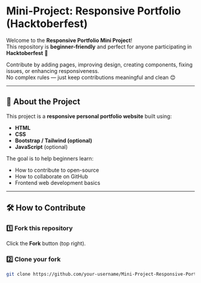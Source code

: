 # Mini-Project: Responsive Portfolio (Hacktoberfest)

Welcome to the **Responsive Portfolio Mini Project**!  
This repository is **beginner-friendly** and perfect for anyone participating in **Hacktoberfest** 🎉

Contribute by adding pages, improving design, creating components, fixing issues, or enhancing responsiveness.  
No complex rules — just keep contributions meaningful and clean 😊

---

## 🚀 About the Project
This project is a **responsive personal portfolio website** built using:

- **HTML**
- **CSS**
- **Bootstrap / Tailwind (optional)**
- **JavaScript** (optional)

The goal is to help beginners learn:
- How to contribute to open-source
- How to collaborate on GitHub
- Frontend web development basics

---

## 🛠️ How to Contribute

### 1️⃣ Fork this repository  
Click the **Fork** button (top right).

### 2️⃣ Clone your fork
```bash
git clone https://github.com/your-username/Mini-Project-Responsive-Portfolio-hacktoberfest.git
